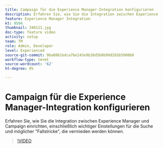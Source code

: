 ```yaml
---
title: Campaign für die Experience Manager-Integration konfigurieren
description: Erfahren Sie, wie Sie die Integration zwischen Experience Manager und Campaign einrichten, einschließlich wichtiger Einstellungen für die Suche und möglicher "Fallstricke", die vermieden werden können.
feature: Experience Manager Integration
kt: 9594
thumbnail: 340121.jpg
doc-type: feature video
activity: setup
team: TM
role: Admin, Developer
level: Experienced
source-git-commit: 9ba0862edca7be243e9b26d5b0b99d2b5b5900b0
workflow-type: tm+mt
source-wordcount: '62'
ht-degree: 0%

---
```


# Campaign für die Experience Manager-Integration konfigurieren

Erfahren Sie, wie Sie die Integration zwischen Experience Manager und Campaign einrichten, einschließlich wichtiger Einstellungen für die Suche und möglicher &quot;Fallstricke&quot;, die vermieden werden können.

>[!VIDEO](https://video.tv.adobe.com/v/340121?quality=12)
